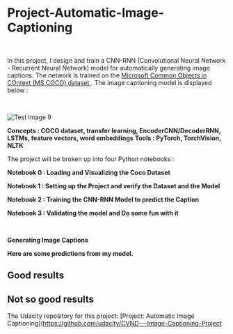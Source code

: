 # Project-Automatic-Image-Captioning

<br />

In this project, I design and train a CNN-RNN (Convolutional Neural Network - Recurrent Neural Network) model for automatically generating image captions. The network is trained on the [ Microsoft Common Objects in COntext (MS COCO) dataset ](http://cocodataset.org/#home). The image captioning model is displayed below :

<br />

![Test Image 9](https://github.com/george-kalitsios/Project-Automatic-Image-Captioning/blob/master/Images/encoder-decoder.png)

**Concepts : COCO dataset, transfer learning, EncoderCNN/DecoderRNN, LSTMs, feature vectors, word embeddings**
**Tools : PyTorch, TorchVision, NLTK**

The project will be broken up into four Python notebooks :

**Notebook 0 : Loading and Visualizing the Coco Dataset**

**Notebook 1 : Setting up the Project and verify the Dataset and the Model**

**Notebook 2 : Training the CNN-RNN Model to predict the Caption**

**Notebook 3 : Validating the model and Do some fun with it**

<br />

**Generating Image Captions**

**Here are some predictions from my model.**

## Good results

## Not so good results

The Udacity repository for this project: [Project: Automatic Image Captioning](https://github.com/udacity/CVND---Image-Captioning-Project

